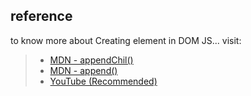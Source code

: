 
## reference
to know more about Creating element in DOM JS... visit:
> - [MDN - appendChil()](https://developer.mozilla.org/en-US/docs/Web/API/Node/appendChild)
> - [MDN - append()](https://developer.mozilla.org/en-US/docs/Web/API/Element/append)
> - [YouTube (Recommended)](https://www.youtube.com/watch?v=rSX0sYwPnZg&list=PLfEr2kn3s-br9ZFmejfLhAgMbGgbpdof8&index=102)
